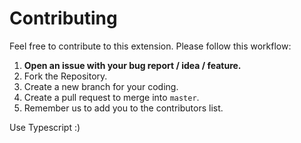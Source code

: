 # Contributing

Feel free to contribute to this extension. Please follow this workflow:

1. __Open an issue with your bug report / idea / feature.__
2. Fork the Repository.
3. Create a new branch for your coding.
4. Create a pull request to merge into `master`.
5. Remember us to add you to the contributors list.

Use Typescript :)
